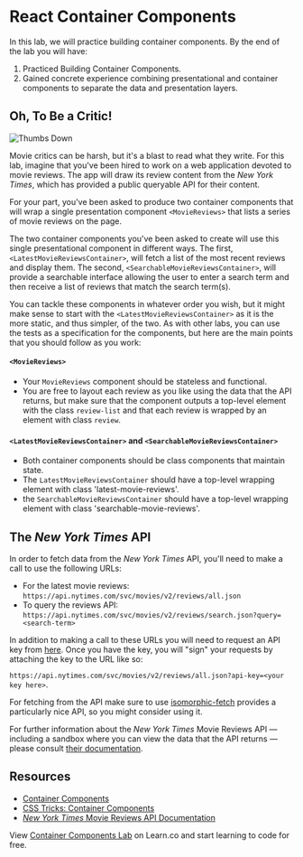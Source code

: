 # React Container Components

In this lab, we will practice building container components. By the end of the lab you will have:

1. Practiced Building Container Components.
2. Gained concrete experience combining presentational and container components to separate the data and presentation layers.

## Oh, To Be a Critic!

![Thumbs Down](https://s3.amazonaws.com/ezmiller/public/images/thumbs-down-kevin.gif)

Movie critics can be harsh, but it's a blast to read what they write. For this lab, imagine that you've been hired to work on a web application devoted to movie reviews. The app will draw its review content from the _New York Times_, which has provided a public queryable API for their content.

For your part, you've been asked to produce two container components that will wrap a single presentation component `<MovieReviews>` that lists a series of movie reviews on the page.

The two container components you've been asked to create will use this single  presentational component in different ways. The first, `<LatestMovieReviewsContainer>`, will fetch a list of the most recent reviews and display them. The second, `<SearchableMovieReviewsContainer>`, will provide a searchable interface allowing the user to enter a search term and then receive a list of reviews that match the search term(s).

You can tackle these components in whatever order you wish, but it might make sense to start with the `<LatestMovieReviewsContainer>` as it is the more static, and thus simpler, of the two. As with other labs, you can use the tests as a specification for the components, but here are the main points that you should follow as you work:

#### `<MovieReviews>`
* Your `MovieReviews` component should be stateless and functional.
* You are free to layout each review as you like using the data that the API returns, but make sure that the component outputs a top-level element with the class `review-list` and that each review is wrapped by an element with class `review`.

#### `<LatestMovieReviewsContainer>` and `<SearchableMovieReviewsContainer>`
* Both container components should be class components that maintain state.
* The `LatestMovieReviewsContainer` should have a top-level wrapping element with class 'latest-movie-reviews'.
* the `SearchableMovieReviewsContainer` should have a top-level wrapping element with class 'searchable-movie-reviews'.

## The _New York Times_ API

In order to fetch data from the _New York Times_ API, you'll need to make a call to use the following URLs:

* For the latest movie reviews: `https://api.nytimes.com/svc/movies/v2/reviews/all.json`
* To query the reviews API: `https://api.nytimes.com/svc/movies/v2/reviews/search.json?query=<search-term>`

In addition to making a call to these URLs you will need to request an API key from [here](https://developer.nytimes.com/signup). Once you have the key, you will "sign" your requests by attaching the key to the URL like so: 

`https://api.nytimes.com/svc/movies/v2/reviews/all.json?api-key=<your key here>`.

For fetching from the API make sure to use [isomorphic-fetch](https://github.com/matthew-andrews/isomorphic-fetch) provides a particularly nice API, so you might consider using it.

For further information about the _New York Times_ Movie Reviews API &mdash;  including a sandbox where you can view the  data that the API returns &mdash;  please consult [their documentation](http://developer.nytimes.com/movie_reviews_v2.json#/Documentation/GET/reviews/search.json).

## Resources

- [Container Components](https://medium.com/@learnreact/container-components-c0e67432e005#.2kd1wuyp4)
- [CSS Tricks: Container Components](https://css-tricks.com/learning-react-container-components/)
- [_New York Times_ Movie Reviews API Documentation](http://developer.nytimes.com/movie_reviews_v2.json#/Documentation)

<p class='util--hide'>View <a href='https://learn.co/lessons/react-container-components-lab'>Container Components Lab</a> on Learn.co and start learning to code for free.</p>
